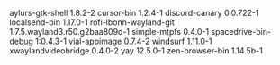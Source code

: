 aylurs-gtk-shell 1.8.2-2
cursor-bin 1.2.4-1
discord-canary 0.0.722-1
localsend-bin 1.17.0-1
rofi-lbonn-wayland-git 1.7.5.wayland3.r50.g2baa809d-1
simple-mtpfs 0.4.0-1
spacedrive-bin-debug 1:0.4.3-1
vial-appimage 0.7.4-2
windsurf 1.11.0-1
xwaylandvideobridge 0.4.0-2
yay 12.5.0-1
zen-browser-bin 1.14.5b-1
